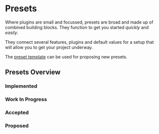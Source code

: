 # Presets

Where plugins are small and focussed, presets are broad and made up of combined building blocks. They function to get you started _quickly_ and _easily_.

They connect several features, plugins and default values for a setup that will allow you to get your project underway.

The [preset template](./preset-template.md) can be used for proposing new presets.

## Presets Overview

### Implemented

### Work In Progress

### Accepted

### Proposed
